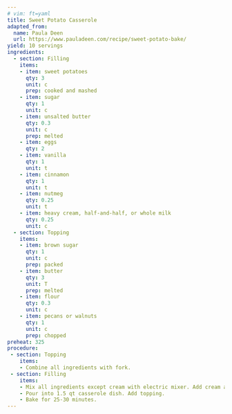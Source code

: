 ```yaml
---
# vim: ft=yaml
title: Sweet Potato Casserole
adapted_from:
  name: Paula Deen
  url: https://www.pauladeen.com/recipe/sweet-potato-bake/
yield: 10 servings
ingredients:
  - section: Filling
    items:
    - item: sweet potatoes
      qty: 3
      unit: c
      prep: cooked and mashed
    - item: sugar
      qty: 1
      unit: c
    - item: unsalted butter
      qty: 0.3
      unit: c
      prep: melted
    - item: eggs
      qty: 2
    - item: vanilla
      qty: 1
      unit: t
    - item: cinnamon
      qty: 1
      unit: t
    - item: nutmeg
      qty: 0.25
      unit: t
    - item: heavy cream, half-and-half, or whole milk
      qty: 0.25
      unit: c      
  - section: Topping
    items:
    - item: brown sugar
      qty: 1
      unit: c
      prep: packed
    - item: butter
      qty: 3
      unit: T
      prep: melted
    - item: flour
      qty: 0.3
      unit: c
    - item: pecans or walnuts
      qty: 1
      unit: c
      prep: chopped
preheat: 325
procedure:
 - section: Topping
    items:
    - Combine all ingredients with fork.
 - section: Filling
    items:
    - Mix all ingredients except cream with electric mixer. Add cream and mix to combine.
    - Pour into 1.5 qt casserole dish. Add topping.
    - Bake for 25-30 minutes.
--- 
```

